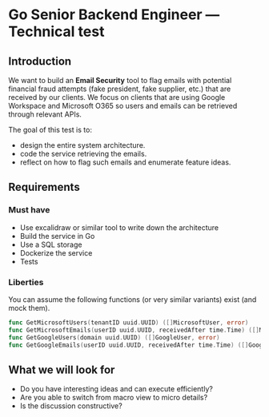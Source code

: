 # Go Senior Backend Engineer — Technical test

## Introduction

We want to build an **Email Security** tool to flag emails with potential financial fraud attempts (fake president, fake supplier, etc.) that are received by our clients. We focus on clients that are using Google Workspace and Microsoft O365 so users and emails can be retrieved through relevant APIs. 

The goal of this test is to:
- design the entire system architecture.
- code the service retrieving the emails. 
- reflect on how to flag such emails and enumerate feature ideas.

## Requirements

### Must have

- Use excalidraw or similar tool to write down the architecture
- Build the service in Go
- Use a SQL storage
- Dockerize the service
- Tests

### Liberties 

You can assume the following functions (or very similar variants) exist (and mock them).

```go
func GetMicrosoftUsers(tenantID uuid.UUID) ([]MicrosoftUser, error) 
func GetMicrosoftEmails(userID uuid.UUID, receivedAfter time.Time) ([]MicrosoftEmail, error)
func GetGoogleUsers(domain uuid.UUID) ([]GoogleUser, error)
func GetGoogleEmails(userID uuid.UUID, receivedAfter time.Time) ([]GoogleEmail, error)

```


## What we will look for

- Do you have interesting ideas and can execute efficiently?
- Are you able to switch from macro view to micro details?
- Is the discussion constructive?
